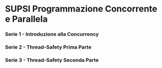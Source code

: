 # SUPSI Programmazione Concorrente e Parallela

### Serie 1 - Introduzione alla Concurrency

### Serie 2 - Thread-Safety Prima Parte

### Serie 3 - Thread-Safety Seconda Parte
